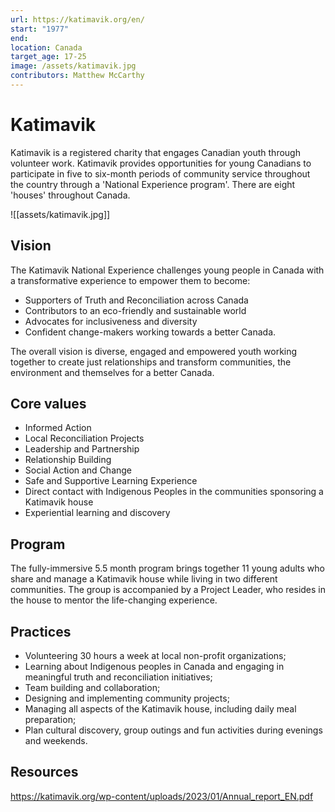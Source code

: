 ```yaml
---
url: https://katimavik.org/en/
start: "1977"
end: 
location: Canada
target_age: 17-25
image: /assets/katimavik.jpg
contributors: Matthew McCarthy
---
```


# Katimavik 

Katimavik is a registered charity that engages Canadian youth through volunteer work. Katimavik provides opportunities for young Canadians to participate in five to six-month periods of community service throughout the country through a 'National Experience program'. There are eight 'houses' throughout Canada. 

![[assets/katimavik.jpg]]

## Vision  

The Katimavik National Experience challenges young people in Canada with a transformative experience to empower them to become:

- Supporters of Truth and Reconciliation across Canada
- Contributors to an eco-friendly and sustainable world
- Advocates for inclusiveness and diversity
- Confident change-makers working towards a better Canada.

The overall vision is diverse, engaged and empowered youth working together to create just relationships and transform communities, the environment and themselves for a better Canada.

## Core values 

- Informed Action
- Local Reconciliation Projects
- Leadership and Partnership
- Relationship Building
- Social Action and Change
- Safe and Supportive Learning Experience
- Direct contact with Indigenous Peoples in the communities sponsoring a Katimavik house
- Experiential learning and discovery

## Program

The  fully-immersive 5.5 month program brings together 11 young adults who share and manage a Katimavik house while living in two different communities. The group is  accompanied by a Project Leader, who resides in the house to mentor the life-changing experience.

## Practices 

- Volunteering 30 hours a week at local non-profit organizations;
- Learning about Indigenous peoples in Canada and engaging in meaningful truth and reconciliation initiatives;
- Team building and collaboration;
- Designing and implementing community projects;
- Managing all aspects of the Katimavik house, including daily meal preparation;
- Plan cultural discovery, group outings and fun activities during evenings and weekends.

## Resources 

https://katimavik.org/wp-content/uploads/2023/01/Annual_report_EN.pdf